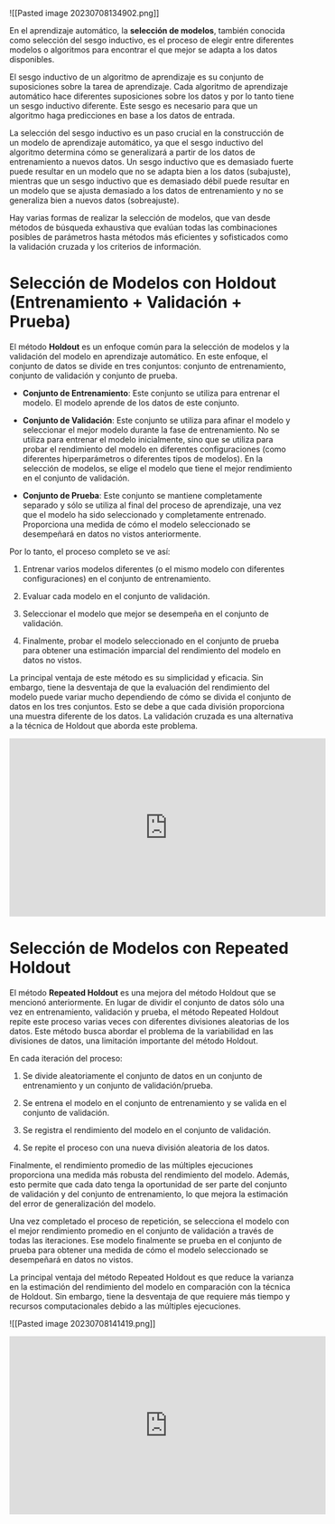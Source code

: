 ![[Pasted image 20230708134902.png]]


En el aprendizaje automático, la **selección de modelos**, también conocida como selección del sesgo inductivo, es el proceso de elegir entre diferentes modelos o algoritmos para encontrar el que mejor se adapta a los datos disponibles.

El sesgo inductivo de un algoritmo de aprendizaje es su conjunto de suposiciones sobre la tarea de aprendizaje. Cada algoritmo de aprendizaje automático hace diferentes suposiciones sobre los datos y por lo tanto tiene un sesgo inductivo diferente. Este sesgo es necesario para que un algoritmo haga predicciones en base a los datos de entrada.

La selección del sesgo inductivo es un paso crucial en la construcción de un modelo de aprendizaje automático, ya que el sesgo inductivo del algoritmo determina cómo se generalizará a partir de los datos de entrenamiento a nuevos datos. Un sesgo inductivo que es demasiado fuerte puede resultar en un modelo que no se adapta bien a los datos (subajuste), mientras que un sesgo inductivo que es demasiado débil puede resultar en un modelo que se ajusta demasiado a los datos de entrenamiento y no se generaliza bien a nuevos datos (sobreajuste).

Hay varias formas de realizar la selección de modelos, que van desde métodos de búsqueda exhaustiva que evalúan todas las combinaciones posibles de parámetros hasta métodos más eficientes y sofisticados como la validación cruzada y los criterios de información.

# Selección de Modelos con Holdout (Entrenamiento + Validación + Prueba)

El método **Holdout** es un enfoque común para la selección de modelos y la validación del modelo en aprendizaje automático. En este enfoque, el conjunto de datos se divide en tres conjuntos: conjunto de entrenamiento, conjunto de validación y conjunto de prueba.

- **Conjunto de Entrenamiento**: Este conjunto se utiliza para entrenar el modelo. El modelo aprende de los datos de este conjunto.

- **Conjunto de Validación**: Este conjunto se utiliza para afinar el modelo y seleccionar el mejor modelo durante la fase de entrenamiento. No se utiliza para entrenar el modelo inicialmente, sino que se utiliza para probar el rendimiento del modelo en diferentes configuraciones (como diferentes hiperparámetros o diferentes tipos de modelos). En la selección de modelos, se elige el modelo que tiene el mejor rendimiento en el conjunto de validación.

- **Conjunto de Prueba**: Este conjunto se mantiene completamente separado y sólo se utiliza al final del proceso de aprendizaje, una vez que el modelo ha sido seleccionado y completamente entrenado. Proporciona una medida de cómo el modelo seleccionado se desempeñará en datos no vistos anteriormente.

Por lo tanto, el proceso completo se ve así:

1. Entrenar varios modelos diferentes (o el mismo modelo con diferentes configuraciones) en el conjunto de entrenamiento.

2. Evaluar cada modelo en el conjunto de validación.

3. Seleccionar el modelo que mejor se desempeña en el conjunto de validación.

4. Finalmente, probar el modelo seleccionado en el conjunto de prueba para obtener una estimación imparcial del rendimiento del modelo en datos no vistos.

La principal ventaja de este método es su simplicidad y eficacia. Sin embargo, tiene la desventaja de que la evaluación del rendimiento del modelo puede variar mucho dependiendo de cómo se divida el conjunto de datos en los tres conjuntos. Esto se debe a que cada división proporciona una muestra diferente de los datos. La validación cruzada es una alternativa a la técnica de Holdout que aborda este problema.

<iframe width="560" height="315" src="https://www.youtube.com/embed/KKErl_UtF2M" title="YouTube video player" frameborder="0" allow="accelerometer; autoplay; clipboard-write; encrypted-media; gyroscope; picture-in-picture; web-share" allowfullscreen></iframe>

# Selección de Modelos con Repeated Holdout

El método **Repeated Holdout** es una mejora del método Holdout que se mencionó anteriormente. En lugar de dividir el conjunto de datos sólo una vez en entrenamiento, validación y prueba, el método Repeated Holdout repite este proceso varias veces con diferentes divisiones aleatorias de los datos. Este método busca abordar el problema de la variabilidad en las divisiones de datos, una limitación importante del método Holdout.

En cada iteración del proceso:

1. Se divide aleatoriamente el conjunto de datos en un conjunto de entrenamiento y un conjunto de validación/prueba.

2. Se entrena el modelo en el conjunto de entrenamiento y se valida en el conjunto de validación.

3. Se registra el rendimiento del modelo en el conjunto de validación.

4. Se repite el proceso con una nueva división aleatoria de los datos.

Finalmente, el rendimiento promedio de las múltiples ejecuciones proporciona una medida más robusta del rendimiento del modelo. Además, esto permite que cada dato tenga la oportunidad de ser parte del conjunto de validación y del conjunto de entrenamiento, lo que mejora la estimación del error de generalización del modelo.

Una vez completado el proceso de repetición, se selecciona el modelo con el mejor rendimiento promedio en el conjunto de validación a través de todas las iteraciones. Ese modelo finalmente se prueba en el conjunto de prueba para obtener una medida de cómo el modelo seleccionado se desempeñará en datos no vistos.

La principal ventaja del método Repeated Holdout es que reduce la varianza en la estimación del rendimiento del modelo en comparación con la técnica de Holdout. Sin embargo, tiene la desventaja de que requiere más tiempo y recursos computacionales debido a las múltiples ejecuciones.

![[Pasted image 20230708141419.png]]


<iframe width="560" height="315" src="https://www.youtube.com/embed/1whfIOoPTlk" title="YouTube video player" frameborder="0" allow="accelerometer; autoplay; clipboard-write; encrypted-media; gyroscope; picture-in-picture; web-share" allowfullscreen></iframe>












